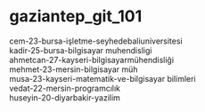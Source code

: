 # gaziantep_git_101
cem-23-bursa-işletme-seyhedebaliuniversitesi <br>
kadir-25-bursa-bilgisayar muhendisligi <br>
ahmetcan-27-kayseri-bilgisayarmühendisliği <br>
mehmet-23-mersin-bilgisayar müh <br>
musa-23-kayseri-matematik-ve-bilgisayar bilimleri <br>
vedat-22-mersin-programcılık <br>
huseyin-20-diyarbakir-yazilim <br>
